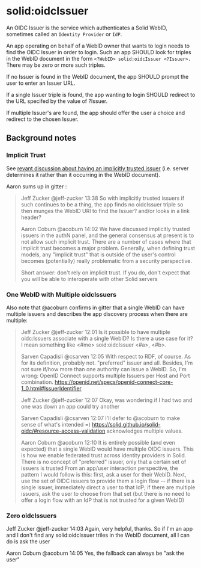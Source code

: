 # solid:oidcIssuer

An OIDC Issuer is the service which authenticates a Solid WebID, sometimes called an `Identity Provider` or `IdP`.

An app operating on behalf of a WebID owner that wants to login needs to find the OIDC Issuer in order to login. Such an app  SHOULD look for triples in the WebID document in the form `<?WebID> solid:oidcIssuer <?Issuer>.`  There may be zero or more such triples.

If no Issuer is found in the WebID document, the app SHOULD prompt the user to enter an Issuer URL.

If a single Issuer triple is found, the app wanting to login SHOULD redirect to the URL specifed by the value of ?Issuer.  

If multiple Issuer's are found, the app should offer the user a choice and redirect to the chosen Issuer.


## Background notes

### Implicit Trust
See [revant discussion about having an implicitly trusted issuer](https://github.com/solid/solid-oidc/issues/51) (i.e. server determines it rather than it occurring in the WebID document).  

Aaron sums up in gitter :
<blockquote>
Jeff Zucker @jeff-zucker 13:38
So with implicitly trusted issuers if such continues to be a thing, the app finds no oidcIssuer triple so then munges the WebID URI to find the Issuer? and/or looks in a link header?

Aaron Coburn @acoburn 14:02
We have discussed implicitly trusted issuers in the authN panel, and the general consensus at present is to not allow such implicit trust. There are a number of cases where that implicit trust becomes a major problem. Generally, when defining trust models, any "implicit trust" that is outside of the user's control becomes (potentially) really problematic from a security perspective.

Short answer: don't rely on implicit trust. If you do, don't expect that you will be able to interoperate with other Solid servers
</blockquote>

### One WebID with Multiple oidcIssuers

Also note that @acoburn confirms in gitter that a single WebID can have multiple issuers and describes the app discovery process when there are multiple:
<blockquote>
Jeff Zucker @jeff-zucker 12:01 Is it possible to have multiple oidc:Issuers associate with a single WebID? Is there a use case for it? I mean something like <#me> soid:oidcIssuer <#a>, <#b>.

Sarven Capadisli @csarven 12:05
With respect to RDF, of course. As for its definition, probably not. "preferred" issuer and all. Besides, I'm not sure if/how more 
than one authority can issue a WebID.
So, I'm wrong:
OpenID Connect supports multiple Issuers per Host and Port combination.
https://openid.net/specs/openid-connect-core-1_0.html#IssuerIdentifier

Jeff Zucker @jeff-zucker 12:07
Okay, was wondering if I had two and one was down an app could try another

Sarven Capadisli @csarven 12:07
I'll defer to @acoburn to make sense of what's intended =)
https://solid.github.io/solid-oidc/#resource-access-validation acknowledges multiple values.

Aaron Coburn @acoburn 12:10
It is entirely possible (and even expected) that a single WebID would have multiple OIDC issuers. This is how we enable federated trust
across identity providers in Solid. There is no concept of "preferred" issuer, only that a certain set of issuers is trusted
From an app/user interaction perspective, the pattern I would follow is this: first, ask a user for their WebID. Next, use 
the set of OIDC issuers to provide them a login flow -- if there is a single issuer, immediately direct a user to that IdP;
if there are multiple issuers, ask the user to choose from that set (but there is no need to offer a login flow with an IdP
that is not trusted for a given WebID)
  </blockquote>
  
### Zero oidcIssuers
<bockquote>  
Jeff Zucker @jeff-zucker 14:03
Again, very helpful, thanks.
So if I'm an app and I don't find any solid:oidcIssuer triles in the WebID document, all I can do is ask the user

Aaron Coburn @acoburn 14:05
Yes, the fallback can always be "ask the user"
  </blockquote>
